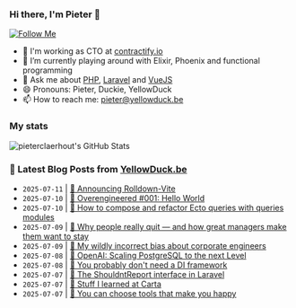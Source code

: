 ### Hi there, I'm Pieter 👋  
[![Follow Me](https://img.shields.io/github/followers/pieterclaerhout?label=Follow&style=social)](https://github.com/pieterclaerhout)

- 🏢 I'm working as CTO at [contractify.io](https://contractify.io)
- 🌱 I’m currently playing around with Elixir, Phoenix and functional programming
- 💬 Ask me about [PHP](https://php.net), [Laravel](http://laravel.com) and [VueJS](https://vuejs.org)
- 😄 Pronouns: Pieter, Duckie, YellowDuck
- 📫 How to reach me: pieter@yellowduck.be

### My stats

![pieterclaerhout's GitHub Stats](https://github-readme-stats.vercel.app/api?username=pieterclaerhout&show_icons=true&count_private=true&line_height=40)

### 📩 Latest Blog Posts from [YellowDuck.be](https://www.yellowduck.be/)
<!-- BLOG-POST-LIST:START -->
- `2025-07-11` | [🔗 Announcing Rolldown-Vite](https://www.yellowduck.be/posts/announcing-rolldown-vite)  
- `2025-07-10` | [🔗 Overengineered #001: Hello World](https://www.yellowduck.be/posts/overengineered-001-hello-world)  
- `2025-07-10` | [🔗 How to compose and refactor Ecto queries with queries modules](https://www.yellowduck.be/posts/how-to-compose-and-refactor-ecto-queries-with-queries-modules)  
- `2025-07-09` | [🔗 Why people really quit — and how great managers make them want to stay](https://www.yellowduck.be/posts/why-people-really-quit-and-how-great-managers-make-them-want-to-stay)  
- `2025-07-09` | [🔗 My wildly incorrect bias about corporate engineers](https://www.yellowduck.be/posts/my-wildly-incorrect-bias-about-corporate-engineers)  
- `2025-07-08` | [🔗 OpenAI: Scaling PostgreSQL to the next Level](https://www.yellowduck.be/posts/openai-scaling-postgresql-to-the-next-level)  
- `2025-07-08` | [🔗 You probably don&#39;t need a DI framework](https://www.yellowduck.be/posts/you-probably-dont-need-a-di-framework)  
- `2025-07-07` | [🐥 The ShouldntReport interface in Laravel](https://www.yellowduck.be/posts/the-shouldntreport-interface-in-laravel)  
- `2025-07-07` | [🔗 Stuff I learned at Carta](https://www.yellowduck.be/posts/stuff-i-learned-at-carta)  
- `2025-07-07` | [🔗 You can choose tools that make you happy](https://www.yellowduck.be/posts/you-can-choose-tools-that-make-you-happy)  

<!-- BLOG-POST-LIST:END -->
